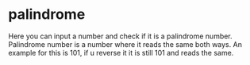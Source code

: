 # palindrome
Here you can input a number and check if it is a palindrome number. Palindrome number is a number where it reads the same both ways. An example for this is 101, if u reverse it it is still 101 and reads the same.
